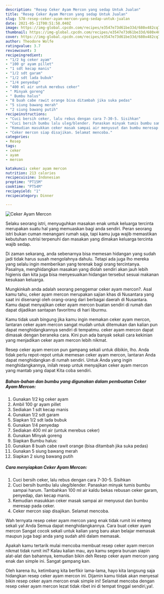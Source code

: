 ```yaml
---
description: "Resep Ceker Ayam Mercon yang sedap Untuk Jualan"
title: "Resep Ceker Ayam Mercon yang sedap Untuk Jualan"
slug: 578-resep-ceker-ayam-mercon-yang-sedap-untuk-jualan
date: 2021-05-11T00:51:58.040Z
image: https://img-global.cpcdn.com/recipes/e3547e73d61be33d/680x482cq70/ceker-ayam-mercon-foto-resep-utama.jpg
thumbnail: https://img-global.cpcdn.com/recipes/e3547e73d61be33d/680x482cq70/ceker-ayam-mercon-foto-resep-utama.jpg
cover: https://img-global.cpcdn.com/recipes/e3547e73d61be33d/680x482cq70/ceker-ayam-mercon-foto-resep-utama.jpg
author: Theodore Wolfe
ratingvalue: 3.7
reviewcount: 3
recipeingredient:
- "1/2 kg ceker ayam"
- "100 gr ayam pillet"
- "1 sdt kecap manis"
- "1/2 sdt garam"
- "1/2 sdt lada bubuk"
- "1/4 penyedap"
- "400 ml air untuk merebus ceker"
- " Minyak goreng"
- " Bumbu halus"
- "8 buah cabe rawit orange bisa ditambah jika suka pedas"
- "5 siung bawang merah"
- "2 siung bawang putih"
recipeinstructions:
- "Cuci bersih ceker, lalu rebus dengan cara 7-30-5. Sisihkan"
- "Cuci bersih bumbu lalu uleg/blender. Panaskan minyak tumis bumbu sampai harum. Tambahkan 100 ml air kaldu bekas rebusan ceker garam, penyedap, dan kecap manis."
- "Kemudian masukkan ceker masak sampai air menyusut dan bumbu meresap pada ceker."
- "Ceker mercon siap disajikan. Selamat mencoba."
categories:
- Resep
tags:
- ceker
- ayam
- mercon

katakunci: ceker ayam mercon 
nutrition: 213 calories
recipecuisine: Indonesian
preptime: "PT15M"
cooktime: "PT54M"
recipeyield: "1"
recipecategory: Dinner

---
```



![Ceker Ayam Mercon](https://img-global.cpcdn.com/recipes/e3547e73d61be33d/680x482cq70/ceker-ayam-mercon-foto-resep-utama.jpg)

Selaku seorang istri, menyuguhkan masakan enak untuk keluarga tercinta merupakan suatu hal yang memuaskan bagi anda sendiri. Peran seorang istri bukan cuman menangani rumah saja, tapi kamu juga wajib memastikan kebutuhan nutrisi terpenuhi dan masakan yang dimakan keluarga tercinta wajib sedap.

Di zaman  sekarang, anda sebenarnya bisa memesan hidangan yang sudah jadi tidak harus susah mengolahnya dahulu. Tetapi ada juga lho mereka yang selalu ingin memberikan yang terenak bagi orang tercintanya. Pasalnya, menghidangkan masakan yang diolah sendiri akan jauh lebih higienis dan kita juga bisa menyesuaikan hidangan tersebut sesuai makanan kesukaan keluarga. 



Mungkinkah anda adalah seorang penggemar ceker ayam mercon?. Asal kamu tahu, ceker ayam mercon merupakan sajian khas di Nusantara yang saat ini disenangi oleh orang-orang dari berbagai daerah di Nusantara. Kamu dapat menyajikan ceker ayam mercon buatan sendiri di rumah dan dapat dijadikan santapan favoritmu di hari liburmu.

Kamu tidak usah bingung jika kamu ingin memakan ceker ayam mercon, lantaran ceker ayam mercon sangat mudah untuk ditemukan dan kalian pun dapat menghidangkannya sendiri di tempatmu. ceker ayam mercon dapat dimasak dengan beraneka cara. Kini pun ada banyak sekali cara kekinian yang menjadikan ceker ayam mercon lebih nikmat.

Resep ceker ayam mercon pun gampang sekali untuk dibikin, lho. Anda tidak perlu repot-repot untuk memesan ceker ayam mercon, lantaran Anda dapat menghidangkan di rumah sendiri. Untuk Anda yang ingin menghidangkannya, inilah resep untuk menyajikan ceker ayam mercon yang mantab yang dapat Kita coba sendiri.

<!--inarticleads1-->

##### Bahan-bahan dan bumbu yang digunakan dalam pembuatan Ceker Ayam Mercon:

1. Gunakan 1/2 kg ceker ayam
1. Ambil 100 gr ayam pillet
1. Sediakan 1 sdt kecap manis
1. Gunakan 1/2 sdt garam
1. Siapkan 1/2 sdt lada bubuk
1. Gunakan 1/4 penyedap
1. Sediakan 400 ml air (untuk merebus ceker)
1. Gunakan  Minyak goreng
1. Siapkan  Bumbu halus:
1. Gunakan 8 buah cabe rawit orange (bisa ditambah jika suka pedas)
1. Gunakan 5 siung bawang merah
1. Siapkan 2 siung bawang putih




<!--inarticleads2-->

##### Cara menyiapkan Ceker Ayam Mercon:

1. Cuci bersih ceker, lalu rebus dengan cara 7-30-5. Sisihkan
1. Cuci bersih bumbu lalu uleg/blender. Panaskan minyak tumis bumbu sampai harum. Tambahkan 100 ml air kaldu bekas rebusan ceker garam, penyedap, dan kecap manis.
1. Kemudian masukkan ceker masak sampai air menyusut dan bumbu meresap pada ceker.
1. Ceker mercon siap disajikan. Selamat mencoba.




Wah ternyata resep ceker ayam mercon yang enak tidak rumit ini enteng sekali ya! Anda Semua dapat menghidangkannya. Cara buat ceker ayam mercon Sangat cocok sekali untuk kalian yang baru akan belajar memasak maupun juga bagi anda yang sudah ahli dalam memasak.

Apakah kamu tertarik mulai mencoba membuat resep ceker ayam mercon nikmat tidak rumit ini? Kalau kalian mau, ayo kamu segera buruan siapin alat-alat dan bahannya, kemudian bikin deh Resep ceker ayam mercon yang enak dan simple ini. Sangat gampang kan. 

Oleh karena itu, ketimbang kita berfikir lama-lama, hayo kita langsung saja hidangkan resep ceker ayam mercon ini. Dijamin kamu tiidak akan menyesal bikin resep ceker ayam mercon enak simple ini! Selamat mencoba dengan resep ceker ayam mercon lezat tidak ribet ini di tempat tinggal sendiri,ya!.

